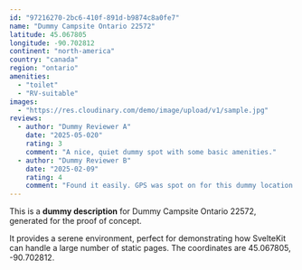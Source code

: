 ```yaml
---
id: "97216270-2bc6-410f-891d-b9874c8a0fe7"
name: "Dummy Campsite Ontario 22572"
latitude: 45.067805
longitude: -90.702812
continent: "north-america"
country: "canada"
region: "ontario"
amenities:
  - "toilet"
  - "RV-suitable"
images:
  - "https://res.cloudinary.com/demo/image/upload/v1/sample.jpg"
reviews:
  - author: "Dummy Reviewer A"
    date: "2025-05-020"
    rating: 3
    comment: "A nice, quiet dummy spot with some basic amenities."
  - author: "Dummy Reviewer B"
    date: "2025-02-09"
    rating: 4
    comment: "Found it easily. GPS was spot on for this dummy location."
---
```


This is a **dummy description** for Dummy Campsite Ontario 22572, generated for the proof of concept.

It provides a serene environment, perfect for demonstrating how SvelteKit can handle a large number of static pages. The coordinates are 45.067805, -90.702812.
